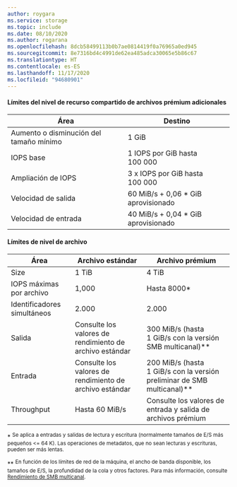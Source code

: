 ```yaml
---
author: roygara
ms.service: storage
ms.topic: include
ms.date: 08/10/2020
ms.author: rogarana
ms.openlocfilehash: 8dcb58499113b0b7ae0814419f0a76965a0ed945
ms.sourcegitcommit: 8e7316bd4c4991de62ea485adca30065e5b86c67
ms.translationtype: HT
ms.contentlocale: es-ES
ms.lasthandoff: 11/17/2020
ms.locfileid: "94680901"
---
```

#### <a name="additional-premium-file-share-level-limits"></a>Límites del nivel de recurso compartido de archivos prémium adicionales

|Área  |Destino  |
|---------|---------|
|Aumento o disminución del tamaño mínimo    |1 GiB      |
|IOPS base    |1 IOPS por GiB hasta 100 000|
|Ampliación de IOPS    |3 x IOPS por GiB hasta 100 000|
|Velocidad de salida         |60 MiB/s + 0,06 * GiB aprovisionado        |
|Velocidad de entrada| 40 MiB/s + 0,04 * GiB aprovisionado |

#### <a name="file-level-limits"></a>Límites de nivel de archivo

|Área  |Archivo estándar  |Archivo prémium  |
|---------|---------|---------|
|Size     |1 TiB         |4 TiB         |
|IOPS máximas por archivo      |1,000         |Hasta 8000*         |
|Identificadores simultáneos     |2\.000         |2\.000         |
|Salida     |Consulte los valores de rendimiento de archivo estándar         |300 MiB/s (hasta 1 GiB/s con la versión SMB multicanal)**         |
|Entrada     |Consulte los valores de rendimiento de archivo estándar         |200 MiB/s (hasta 1 GiB/s con la versión preliminar de SMB multicanal)**        |
|Throughput     |Hasta 60 MiB/s         |Consulte los valores de entrada y salida de archivos prémium         |

\* <sup> Se aplica a entradas y salidas de lectura y escritura (normalmente tamaños de E/S más pequeños <= 64 K). Las operaciones de metadatos, que no sean lecturas y escrituras, pueden ser más lentas. </sup>

\*\* <sup> En función de los límites de red de la máquina, el ancho de banda disponible, los tamaños de E/S, la profundidad de la cola y otros factores. Para más información, consulte [Rendimiento de SMB multicanal](../articles/storage/files/storage-files-smb-multichannel-performance.md). </sup>
